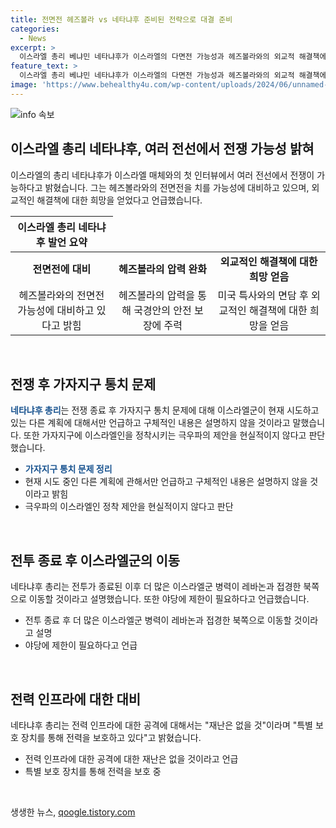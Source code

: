 ```yaml
---
title: 전면전 헤즈볼라 vs 네타냐후 준비된 전략으로 대결 준비
categories:
  - News
excerpt: >
  이스라엘 총리 베냐민 네타냐후가 이스라엘의 다면전 가능성과 헤즈볼라와의 외교적 해결책에 대한 희망 등을 언급했다. 또한 가자지구 통치 문제와 함께 극우파의 이스라엘인 정착 제안에 대해 현실적이지 않다고 언급했다. 현재 전후 이스라엘군의 전략에 대한 세부 계획은 공개하지 않았지만, 레바논과 접경한 북쪽으로 이동할 것을 설명했다. 또한 전쟁 중에 베니 간츠 대표와 가디 아이젠콧 전 이스라엘 육군참모총장 등을 비판하면서 야당에 제한이 필요하다고 언급했다.
feature_text: >
  이스라엘 총리 베냐민 네타냐후가 이스라엘의 다면전 가능성과 헤즈볼라와의 외교적 해결책에 대한 희망 등을 언급했다. 또한 가자지구 통치 문제와 함께 극우파의 이스라엘인 정착 제안에 대해 현실적이지 않다고 언급했다. 현재 전후 이스라엘군의 전략에 대한 세부 계획은 공개하지 않았지만, 레바논과 접경한 북쪽으로 이동할 것을 설명했다. 또한 전쟁 중에 베니 간츠 대표와 가디 아이젠콧 전 이스라엘 육군참모총장 등을 비판하면서 야당에 제한이 필요하다고 언급했다.
image: 'https://www.behealthy4u.com/wp-content/uploads/2024/06/unnamed-file.png'
---
```


<p><img src="https://www.behealthy4u.com/wp-content/uploads/2024/06/unnamed-file.png" alt="info 속보" /></p>

<h2 data-ke-size="size26">이스라엘 총리 네타냐후, 여러 전선에서 전쟁 가능성 밝혀</h2>

<p data-ke-size="size16">이스라엘의 총리 네타냐후가 이스라엘 매체와의 첫 인터뷰에서 여러 전선에서 전쟁이 가능하다고 밝혔습니다. 그는 헤즈볼라와의 전면전을 치를 가능성에 대비하고 있으며, 외교적인 해결책에 대한 희망을 얻었다고 언급했습니다.</p>

<table>
<thead>
<tr>
<th style="text-align: center;">이스라엘 총리 네타냐후 발언 요약</th>
</tr>
</thead>
<tbody>
<tr>
<td style="text-align: center; height: 17px;"><b>전면전에 대비</b></td>
<td style="text-align: center; height: 17px;"><b>헤즈볼라의 압력 완화</b></td>
<td style="text-align: center; height: 17px;"><b>외교적인 해결책에 대한 희망 얻음</b></td>
</tr>
<tr>
<td style="text-align: center;">헤즈볼라와의 전면전 가능성에 대비하고 있다고 밝힘</td>
<td style="text-align: center;">헤즈볼라의 압력을 통해 국경안의 안전 보장에 주력</td>
<td style="text-align: center;">미국 특사와의 면담 후 외교적인 해결책에 대한 희망을 얻음</td>
</tr>
</tbody>
</table>

<p data-ke-size="size16">&nbsp;</p>

<h2 data-ke-size="size26">전쟁 후 가자지구 통치 문제</h2>

<p data-ke-size="size16"><b><span style="color: #1a5490;">네타냐후 총리</span></b>는 전쟁 종료 후 가자지구 통치 문제에 대해 이스라엘군이 현재 시도하고 있는 다른 계획에 대해서만 언급하고 구체적인 내용은 설명하지 않을 것이라고 말했습니다. 또한 가자지구에 이스라엘인을 정착시키는 극우파의 제안을 현실적이지 않다고 판단했습니다.</p>

<ul>
<li><b><span style="color: #1a5490;">가자지구 통치 문제 정리</span></b></li>
<li>현재 시도 중인 다른 계획에 관해서만 언급하고 구체적인 내용은 설명하지 않을 것이라고 밝힘</li>
<li>극우파의 이스라엘인 정착 제안을 현실적이지 않다고 판단</li>
</ul>

<p data-ke-size="size16">&nbsp;</p>

<h2 data-ke-size="size26">전투 종료 후 이스라엘군의 이동</h2>

<p data-ke-size="size16">네타냐후 총리는 전투가 종료된 이후 더 많은 이스라엘군 병력이 레바논과 접경한 북쪽으로 이동할 것이라고 설명했습니다. 또한 야당에 제한이 필요하다고 언급했습니다.</p>

<ul>
<li>전투 종료 후 더 많은 이스라엘군 병력이 레바논과 접경한 북쪽으로 이동할 것이라고 설명</li>
<li>야당에 제한이 필요하다고 언급</li>
</ul>

<p data-ke-size="size16">&nbsp;</p>

<h2 data-ke-size="size26">전력 인프라에 대한 대비</h2>

<p data-ke-size="size16">네타냐후 총리는 전력 인프라에 대한 공격에 대해서는 "재난은 없을 것"이라며 "특별 보호 장치를 통해 전력을 보호하고 있다"고 밝혔습니다.</p>

<ul>
<li>전력 인프라에 대한 공격에 대한 재난은 없을 것이라고 언급</li>
<li>특별 보호 장치를 통해 전력을 보호 중</li>
</ul>

<p data-ke-size="size16">&nbsp;</p>
생생한 뉴스, <a href="https://qoogle.tistory.com" rel="dofollow">qoogle.tistory.com</a>


